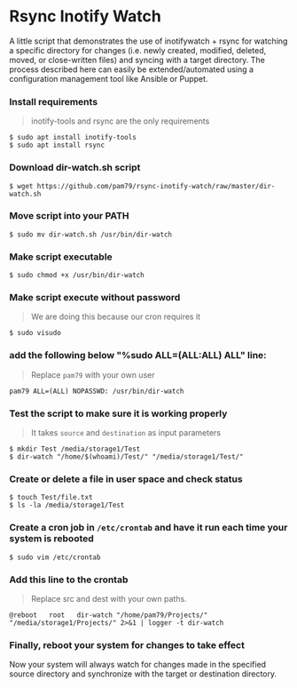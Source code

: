 # Rsync Inotify Watch

A little script that demonstrates the use of inotifywatch + rsync for watching a specific directory for changes (i.e. newly created, modified, deleted, moved, or close-written files) and syncing with a target directory. The process described here can easily be extended/automated using a configuration management tool like Ansible or Puppet.

### Install requirements

>inotify-tools and rsync are the only requirements

```shell
$ sudo apt install inotify-tools
$ sudo apt install rsync
```

### Download dir-watch.sh script

```shell
$ wget https://github.com/pam79/rsync-inotify-watch/raw/master/dir-watch.sh
```

### Move script into your PATH

```shell
$ sudo mv dir-watch.sh /usr/bin/dir-watch
```

### Make script executable

```shell
$ sudo chmod +x /usr/bin/dir-watch
```

### Make script execute without password

>We are doing this because our cron requires it

```shell
$ sudo visudo
```

### add the following below "%sudo ALL=(ALL:ALL) ALL" line:

>Replace `pam79` with your own user

    pam79 ALL=(ALL) NOPASSWD: /usr/bin/dir-watch

### Test the script to make sure it is working properly

>It takes `source` and `destination` as input parameters

```shell
$ mkdir Test /media/storage1/Test
$ dir-watch "/home/$(whoami)/Test/" "/media/storage1/Test/"
```

### Create or delete a file in user space and check status

```shell
$ touch Test/file.txt
$ ls -la /media/storage1/Test
```

### Create a cron job in `/etc/crontab` and have it run each time your system is rebooted

```shell
$ sudo vim /etc/crontab
```

### Add this line to the crontab

>Replace src and dest with your own paths.

    @reboot   root   dir-watch "/home/pam79/Projects/" "/media/storage1/Projects/" 2>&1 | logger -t dir-watch

### Finally,  reboot your system for changes to take effect

Now your system will always watch for changes made in the specified source directory and synchronize with the target or destination directory.
